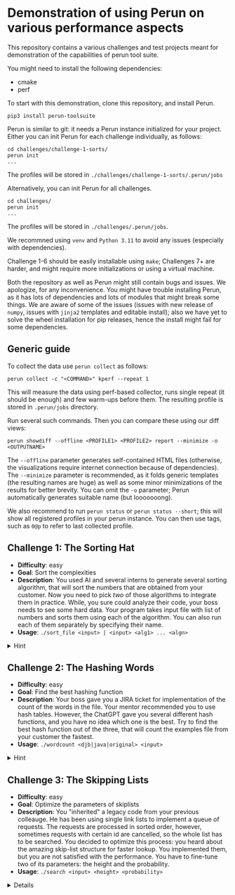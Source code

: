 # Demonstration of using Perun on various performance aspects

This repository contains a various challenges and test projects meant for demonstration of the
capabilities of perun tool suite.

You might need to install the following dependencies:

  - cmake
  - perf

To start with this demonstration, clone this repository, and install Perun.

    pip3 install perun-toolsuite

Perun is similar to git: it needs a Perun instance initialized for your project. Either you can init Perun for each challenge individually, as follows:

    cd challenges/challenge-1-sorts/
    perun init
    ...

The profiles will be stored in `./challenges/challenge-1-sorts/.perun/jobs`

Alternatively, you can init Perun for all challenges.

    cd challenges/
    perun init
    ...

The profiles will be stored in `./challenges/.perun/jobs`.

We recommned using `venv` and `Python 3.11` to avoid any issues (especially with dependencies).

Challenge 1-6 should be easily installable using `make`; Challenges 7+ are harder, and might require more initializations or using a virtual machine.

Both the repository as well as Perun might still contain bugs and issues. We apologize, for any inconvenience. You might have trouble installing Perun, as it has lots of dependencies and lots of modules that might break some things. We are aware of some of the issues (issues with new release of `numpy`, issues with `jinja2` templates and editable install); also we have yet to solve the wheel installation for pip releases, hence the install might fail for some dependencies.

## Generic guide

To collect the data use `perun collect` as follows:

    perun collect -c "<COMMAND>" kperf --repeat 1

This will measure the data using perf-based collector, runs single repeat (it should be enough) and few warm-ups before them. The resulting profile is stored in `.perun/jobs` directory.

Run several such commands. Then you can compare these using our diff views:

    perun showdiff --offline <PROFILE1> <PROFILE2> report --minimize -o <OUTPUTNAME>

The `--offline` parameter generates self-contained HTML files (otherwise, the visualizations require internet connection because of dependencies). The `--minimize` parameter is recommended, as it folds generic templates (the resulting names are huge) as well as some minor minimizations of the results for better brevity. You can omit the `-o` parameter; Perun automatically generates suitable name (but looooooong).

We also recommend to run `perun status` or `perun status --short`; this will show all registered profiles in your perun instance. You can then use tags, such as `0@p` to refer to last collected profile.

## Challenge 1: The Sorting Hat

  - **Difficulty**: easy
  - **Goal**: Sort the complexities
  - **Description**: You used AI and several interns to generate several sorting algorithm, that will sort the numbers that are obtained from your customer. Now you need to pick *two* of those algorithms to integrate them in practice. While, you sure could analyze their code, your boss needs to see some hard data. Your program takes input file with list of numbers and sorts them using each of the algorithm. You can also run each of them separately by specifying their name. 
  - **Usage**: `./sort_file <input> | <input> <alg1> ... <algn>`
  <details>
    <summary>Hint</summary>
    Though, some algorithms are bundled together as having the same complexity, one of them is an impostor: its quadratic behaviour is forced, when it has to sort already or reversely-sorted inputs.
  </details>

## Challenge 2: The Hashing Words

  - **Difficulty**: easy
  - **Goal**: Find the best hashing function
  - **Description**: Your boss gave you a JIRA ticket for implementation of the count of the words in the file. Your mentor recommended you to use hash tables. However, the ChatGPT gave you several different hash functions, and you have no idea which one is the best. Try to find the best hash function out of the three, that will count the examples file from your customer the fastest.
  - **Usage**: `./wordcount <djb|java|original> <input>`
  <details>
    <summary>Hint</summary>
    Hashing functions are by-construction constant and extremely fast, you will not see any degradations there. However, they do affect the distribution of the elements in the table, right?
  </details>


## Challenge 3: The Skipping Lists

  - **Difficulty**: easy
  - **Goal**: Optimize the parameters of skiplists
  - **Description**: You "inherited" a legacy code from your previous colleauge. He has been using single link lists to implement a queue of requests. The requests are processed in sorted order, however, sometimes requests with certain id are cancelled, so the whole list has to be searched. You decided to optimize this process: you heard about the amazing skip-list structure for faster lookup. You implemented them, but you are not satisfied with the performance. You have to fine-tune two of its parameters: the height and the probability.
  - **Usage**: `./search <input> <height> <probability>`
  <details>
  <details>
    <summary>Hint</summary>
    This does not need hint, only diligent work.
  </details>

## Challenge 4: The Evil Expressions

  - **Difficulty**: easy
  - **Goal**: Find the problematic regular expressions.
  - **Description**: Oh boy, you got another JIRA ticket to fix. It seems that some of the regular expressions on the client side lead to huge latencies. And certain "friendly competitors" noticed as well and are now ReDoSing your customers. Try to sort out which regular expressions are fine and which are screwing your customers.
  - **Usage**: `./match_regex <regex_file> <input_file>`
  <details>

  <details>
    <summary>Hint</summary>
    The gist of the ReDoS attack is that it forces badly implemented regular expression engines to backtrack quadratic-times in case of a mismatch. 
  </details>


## Challenge 5: The Bad Recursion

  - **Difficulty**: medium
  - **Goal**: Find and fix the bug
  - **Description**: The code contains bug or some inefficiency. Try to find it. You have a reference profile mesured for correct version of the code.
  <details>
    <summary>Hint</summary>
    There are some bad copies behind the scenes.
  </details>

## Challenge 6: The Messy Traces

  - **Difficulty**: medium
  - **Goal**: Optimize the code 
  - **Description**: We finally leave the artificial problems and go for something real. This is a problem, that we have been facing when analysing kernel for some time. The kernel is quite evolving project, with each release, hundreds of functions are changed, hundreds are removed, and hundreds are added. When performance analysts check the code, they not only want to find the functions that might have changed (in terms of performance), but one usually needs some other trace to compare the performance against. This is needed both for automatic and manual analysis. The project contains an AI-generated code for finding good match in previous results (so called baseline) for traces from newly generated data (so called targed). The code is quite inefficient. Try to make it more efficient. There are no limits to your imagination. However, since the code is quite complex, we recommend you to look at the computing cost of two traces: there are lots of recursive calls, right?
  - **Usage**: `./compare_traces <baseline_traces> <target_traces>`
  <details>
    <summary>Hint</summary>
    Maybe you have heard of memoization? 
  </details>

## Challenge 7: The CPython Regression

  - **Difficulty**: hard
  - **Goal**: Fix the bug
  - **Description**: This is a reproduction of the known (and now fixed bug) in CPython implementation. Our methods of automatic regression analysis could actually detect this. But you can also use a manual inspection and our interpretation to inspect it as well. Try to find out what is the problem of this bug. We can give you a hint (since CPython is really huge) that the problem is in `ctypes`.
  <details>
    <summary>Hint</summary>
    It takes a single line to fix a forgotten initialization.
  </details>

## Challenge 8

  - **Difficulty**: hard
  - **Goal**: Just have fun, try to find, what is the problem with the performance.
  - **Description**: This challenge is an open challenge: we know there are some issues with the Maple Trees structure, which were tailored specifically for kernel. You have to install, two kernels: one that has maple trees and one that does not (we suggest to try the same version with backport of Maple Trees). Then compare the results. Since this is quite a hard challenge, we also provide lots of precollected profiles as well as generated differences. You can check these out, if you have problem running the challenge. The kernel versions were, however, censored.
  - **Alternative challenges**:
    1. Try to turn mitigations on or off and observe the results (to turn the mitigations off, you have to run the following: `grubby --update-kernel ALL --args mitigations=off` and then reboot the kernel `rhts-reboot`) 
    2. Try to turn on or off your selinux (don't forget to turn it on afterwards!). To turn the selinux on/off run the following: `grubby --update-kernel ALL --args selinux=0` and reboot your kernel with `rhts-reboot`; to turn the selinux back on, run the following: `grubby --update-kernel ALL --remove-args selinux`.
  <details>
    <summary>Hint</summary>
    No hint, enjoy your dive into kernel madness! We have no idea what is wrong.
  </details>
